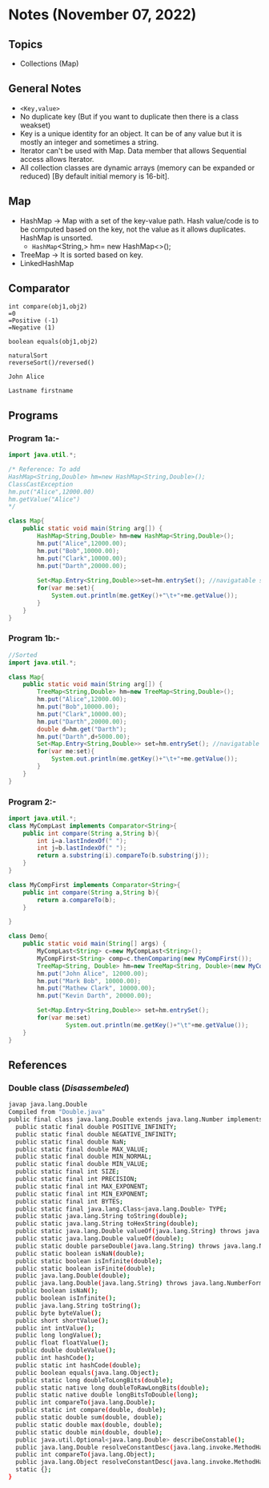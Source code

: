 # Notes (November 07, 2022)

## Topics

- Collections (Map)

## General Notes

- `<Key,value>`
- No duplicate key (But if you want to duplicate then there is a class weakset)
- Key is a unique identity for an object. It can be of any value but it is mostly an integer and sometimes a string.
- Iterator can't be used with Map. Data member that allows Sequential access allows Iterator.
- All collection classes are dynamic arrays (memory can be expanded or reduced) [By default initial memory is 16-bit].

## Map

- HashMap -> Map with a set of the key-value path. Hash value/code is to be computed based on the key, not the value as it allows duplicates. HashMap is unsorted.
    - `HashMap`<String,> hm= new HashMap<>();
- TreeMap -> It is sorted based on key.
- LinkedHashMap

## Comparator

```text
int compare(obj1,obj2)
=0
=Positive (-1)
=Negative (1)

boolean equals(obj1,obj2)

naturalSort
reverseSort()/reversed()

John Alice

Lastname firstname
```

## Programs

### Program 1a:-

```java
import java.util.*;

/* Reference: To add
HashMap<String,Double> hm=new HashMap<String,Double>();
ClassCastException
hm.put("Alice",12000.00)
hm.getValue("Alice")
*/

class Map{
    public static void main(String arg[]) {
        HashMap<String,Double> hm=new HashMap<String,Double>();
        hm.put("Alice",12000.00);
        hm.put("Bob",10000.00);
        hm.put("Clark",10000.00);
        hm.put("Darth",20000.00);
    
        Set<Map.Entry<String,Double>>set=hm.entrySet(); //navigatable set
        for(var me:set){
            System.out.println(me.getKey()+"\t+"+me.getValue());
        }
    }
}
```

### Program 1b:-

```java
//Sorted
import java.util.*;

class Map{
    public static void main(String arg[]) {
        TreeMap<String,Double> hm=new TreeMap<String,Double>();
        hm.put("Alice",12000.00);
        hm.put("Bob",10000.00);
        hm.put("Clark",10000.00);
        hm.put("Darth",20000.00);
        double d=hm.get("Darth");
        hm.put("Darth",d+5000.00);
        Set<Map.Entry<String,Double>> set=hm.entrySet(); //navigatable set
        for(var me:set){
            System.out.println(me.getKey()+"\t+"+me.getValue());
        }
    }
}
```

### Program 2:-

```java
import java.util.*;
class MyCompLast implements Comparator<String>{
    public int compare(String a,String b){
        int i=a.lastIndexOf(" ");
        int j=b.lastIndexOf(" ");
        return a.substring(i).compareTo(b.substring(j));
    }
}

class MyCompFirst implements Comparator<String>{
    public int compare(String a,String b){
        return a.compareTo(b);
    }

}

class Demo{
    public static void main(String[] args) {
        MyCompLast<String> c=new MyCompLast<String>();
        MyCompFirst<String> comp=c.thenComparing(new MyCompFirst());
        TreeMap<String, Double> hm=new TreeMap<String, Double>(new MyCompLast());
        hm.put("John Alice", 12000.00);
        hm.put("Mark Bob", 10000.00);
        hm.put("Mathew Clark", 10000.00);
        hm.put("Kevin Darth", 20000.00);

        Set<Map.Entry<String,Double>> set=hm.entrySet();
        for(var me:set)
                System.out.println(me.getKey()+"\t"+me.getValue());
    }
}
```

## References

### Double class (*Disassembeled*)

```bash
javap java.lang.Double
Compiled from "Double.java"
public final class java.lang.Double extends java.lang.Number implements java.lang.Comparable<java.lang.Double>, java.lang.constant.Constable, java.lang.constant.ConstantDesc {
  public static final double POSITIVE_INFINITY;
  public static final double NEGATIVE_INFINITY;
  public static final double NaN;
  public static final double MAX_VALUE;
  public static final double MIN_NORMAL;
  public static final double MIN_VALUE;
  public static final int SIZE;
  public static final int PRECISION;
  public static final int MAX_EXPONENT;
  public static final int MIN_EXPONENT;
  public static final int BYTES;
  public static final java.lang.Class<java.lang.Double> TYPE;
  public static java.lang.String toString(double);
  public static java.lang.String toHexString(double);
  public static java.lang.Double valueOf(java.lang.String) throws java.lang.NumberFormatException;
  public static java.lang.Double valueOf(double);
  public static double parseDouble(java.lang.String) throws java.lang.NumberFormatException;
  public static boolean isNaN(double);
  public static boolean isInfinite(double);
  public static boolean isFinite(double);
  public java.lang.Double(double);
  public java.lang.Double(java.lang.String) throws java.lang.NumberFormatException;
  public boolean isNaN();
  public boolean isInfinite();
  public java.lang.String toString();
  public byte byteValue();
  public short shortValue();
  public int intValue();
  public long longValue();
  public float floatValue();
  public double doubleValue();
  public int hashCode();
  public static int hashCode(double);
  public boolean equals(java.lang.Object);
  public static long doubleToLongBits(double);
  public static native long doubleToRawLongBits(double);
  public static native double longBitsToDouble(long);
  public int compareTo(java.lang.Double);
  public static int compare(double, double);
  public static double sum(double, double);
  public static double max(double, double);
  public static double min(double, double);
  public java.util.Optional<java.lang.Double> describeConstable();
  public java.lang.Double resolveConstantDesc(java.lang.invoke.MethodHandles$Lookup);
  public int compareTo(java.lang.Object);
  public java.lang.Object resolveConstantDesc(java.lang.invoke.MethodHandles$Lookup) throws java.lang.ReflectiveOperationException;
  static {};
}
```

